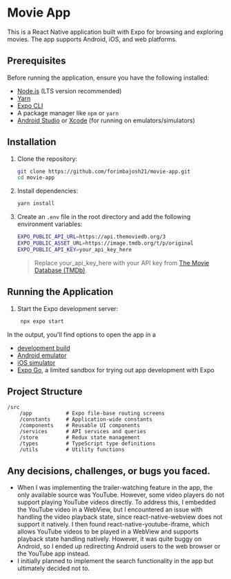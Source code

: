 # Movie App

This is a React Native application built with Expo for browsing and exploring movies. The app supports Android, iOS, and web platforms.

## Prerequisites

Before running the application, ensure you have the following installed:

- [Node.js](https://nodejs.org/) (LTS version recommended)
- [Yarn](https://classic.yarnpkg.com/lang/en/)
- [Expo CLI](https://docs.expo.dev/get-started/installation/)
- A package manager like `npm` or `yarn`
- [Android Studio](https://developer.android.com/studio) or [Xcode](https://developer.apple.com/xcode/) (for running on emulators/simulators)

## Installation

1. Clone the repository:

   ```bash
   git clone https://github.com/forimbajosh21/movie-app.git
   cd movie-app
   ```

2. Install dependencies:

   ```bash
   yarn install
   ```

3. Create an `.env` file in the root directory and add the following environment variables:

   ```bash
   EXPO_PUBLIC_API_URL=https://api.themoviedb.org/3
   EXPO_PUBLIC_ASSET_URL=https://image.tmdb.org/t/p/original
   EXPO_PUBLIC_API_KEY=your_api_key_here
   ```

   > Replace your_api_key_here with your API key from [The Movie Database (TMDb)](https://www.themoviedb.org/).

## Running the Application

1. Start the Expo development server:
   ```bash
    npx expo start
   ```

In the output, you'll find options to open the app in a

- [development build](https://docs.expo.dev/develop/development-builds/introduction/)
- [Android emulator](https://docs.expo.dev/workflow/android-studio-emulator/)
- [iOS simulator](https://docs.expo.dev/workflow/ios-simulator/)
- [Expo Go](https://expo.dev/go), a limited sandbox for trying out app development with Expo

## Project Structure

    /src
        /app           # Expo file-base routing screens
        /constants     # Application-wide constants
        /components    # Reusable UI components
        /services      # API services and queries
        /store         # Redux state management
        /types         # TypeScript type definitions
        /utils         # Utility functions

## Any decisions, challenges, or bugs you faced.

- When I was implementing the trailer-watching feature in the app, the only available source was YouTube. However, some video players do not support playing YouTube videos directly. To address this, I embedded the YouTube video in a WebView, but I encountered an issue with handling the video playback state, since react-native-webview does not support it natively. I then found react-native-youtube-iframe, which allows YouTube videos to be played in a WebView and supports playback state handling natively. However, it was quite buggy on Android, so I ended up redirecting Android users to the web browser or the YouTube app instead.
- I initially planned to implement the search functionality in the app but ultimately decided not to.
